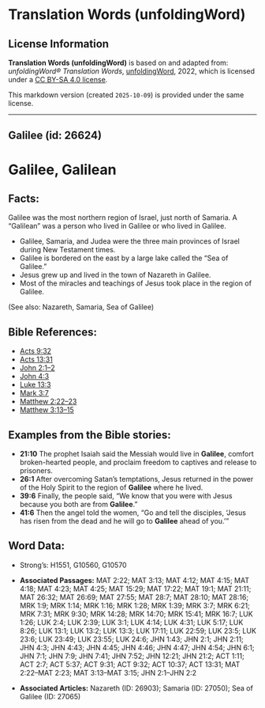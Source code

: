 # Translation Words (unfoldingWord)

## License Information

**Translation Words (unfoldingWord)** is based on and adapted from: _unfoldingWord® Translation Words_, [unfoldingWord](https://unfoldingword.org/utw), 2022, which is licensed under a [CC BY-SA 4.0 license](https://creativecommons.org/licenses/by-sa/4.0/legalcode.en).

This markdown version (created `2025-10-09`) is provided under the same license.



--------------------------------

## Galilee (id: 26624)

Galilee, Galilean
=================

Facts:
------

Galilee was the most northern region of Israel, just north of Samaria. A “Galilean” was a person who lived in Galilee or who lived in Galilee.

* Galilee, Samaria, and Judea were the three main provinces of Israel during New Testament times.
* Galilee is bordered on the east by a large lake called the “Sea of Galilee.”
* Jesus grew up and lived in the town of Nazareth in Galilee.
* Most of the miracles and teachings of Jesus took place in the region of Galilee.

(See also: Nazareth, Samaria, Sea of Galilee)

Bible References:
-----------------

* [Acts 9:32](https://ref.ly/Acts9:32)
* [Acts 13:31](https://ref.ly/Acts13:31)
* [John 2:1–2](https://ref.ly/John2:1-John2:2)
* [John 4:3](https://ref.ly/John4:3)
* [Luke 13:3](https://ref.ly/Luke13:3)
* [Mark 3:7](https://ref.ly/Mark3:7)
* [Matthew 2:22–23](https://ref.ly/Matt2:22-Matt2:23)
* [Matthew 3:13–15](https://ref.ly/Matt3:13-Matt3:15)

Examples from the Bible stories:
--------------------------------

* **21:10** The prophet Isaiah said the Messiah would live in **Galilee**, comfort broken\-hearted people, and proclaim freedom to captives and release to prisoners.
* **26:1** After overcoming Satan’s temptations, Jesus returned in the power of the Holy Spirit to the region of **Galilee** where he lived.
* **39:6** Finally, the people said, “We know that you were with Jesus because you both are from **Galilee**.”
* **41:6** Then the angel told the women, “Go and tell the disciples, ‘Jesus has risen from the dead and he will go to **Galilee** ahead of you.’”

Word Data:
----------

* Strong’s: H1551, G10560, G10570

* **Associated Passages:** MAT 2:22; MAT 3:13; MAT 4:12; MAT 4:15; MAT 4:18; MAT 4:23; MAT 4:25; MAT 15:29; MAT 17:22; MAT 19:1; MAT 21:11; MAT 26:32; MAT 26:69; MAT 27:55; MAT 28:7; MAT 28:10; MAT 28:16; MRK 1:9; MRK 1:14; MRK 1:16; MRK 1:28; MRK 1:39; MRK 3:7; MRK 6:21; MRK 7:31; MRK 9:30; MRK 14:28; MRK 14:70; MRK 15:41; MRK 16:7; LUK 1:26; LUK 2:4; LUK 2:39; LUK 3:1; LUK 4:14; LUK 4:31; LUK 5:17; LUK 8:26; LUK 13:1; LUK 13:2; LUK 13:3; LUK 17:11; LUK 22:59; LUK 23:5; LUK 23:6; LUK 23:49; LUK 23:55; LUK 24:6; JHN 1:43; JHN 2:1; JHN 2:11; JHN 4:3; JHN 4:43; JHN 4:45; JHN 4:46; JHN 4:47; JHN 4:54; JHN 6:1; JHN 7:1; JHN 7:9; JHN 7:41; JHN 7:52; JHN 12:21; JHN 21:2; ACT 1:11; ACT 2:7; ACT 5:37; ACT 9:31; ACT 9:32; ACT 10:37; ACT 13:31; MAT 2:22–MAT 2:23; MAT 3:13–MAT 3:15; JHN 2:1–JHN 2:2
* **Associated Articles:** Nazareth (ID: 26903); Samaria (ID: 27050); Sea of Galilee (ID: 27065)


